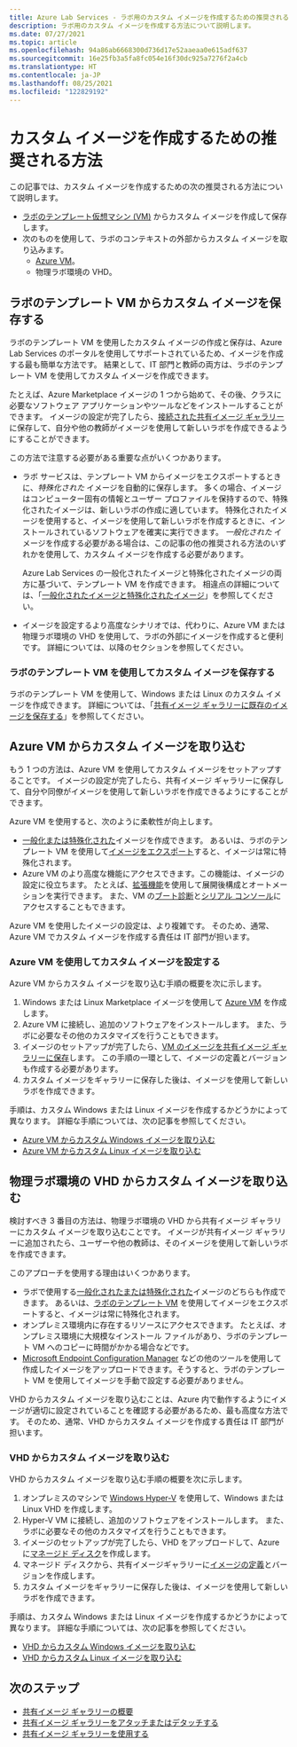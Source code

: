 ```yaml
---
title: Azure Lab Services - ラボ用のカスタム イメージを作成するための推奨される方法
description: ラボ用のカスタム イメージを作成する方法について説明します。
ms.date: 07/27/2021
ms.topic: article
ms.openlocfilehash: 94a86ab6668300d736d17e52aaeaa0e615adf637
ms.sourcegitcommit: 16e25fb3a5fa8fc054e16f30dc925a7276f2a4cb
ms.translationtype: HT
ms.contentlocale: ja-JP
ms.lasthandoff: 08/25/2021
ms.locfileid: "122829192"
---
```

# <a name="recommended-approaches-for-creating-custom-images"></a>カスタム イメージを作成するための推奨される方法
この記事では、カスタム イメージを作成するための次の推奨される方法について説明します。

-   [ラボのテンプレート仮想マシン (VM)](how-to-create-manage-template.md) からカスタム イメージを作成して保存します。
-   次のものを使用して、ラボのコンテキストの外部からカスタム イメージを取り込みます。
    - [Azure VM](https://azure.microsoft.com/services/virtual-machines/)。
    - 物理ラボ環境の VHD。

## <a name="save-a-custom-image-from-a-labs-template-vm"></a>ラボのテンプレート VM からカスタム イメージを保存する

ラボのテンプレート VM を使用したカスタム イメージの作成と保存は、Azure Lab Services のポータルを使用してサポートされているため、イメージを作成する最も簡単な方法です。 結果として、IT 部門と教師の両方は、ラボのテンプレート VM を使用してカスタム イメージを作成できます。

たとえば、Azure Marketplace イメージの 1 つから始めて、その後、クラスに必要なソフトウェア アプリケーションやツールなどをインストールすることができます。 イメージの設定が完了したら、[接続された共有イメージ ギャラリー](how-to-attach-detach-shared-image-gallery.md)に保存して、自分や他の教師がイメージを使用して新しいラボを作成できるようにすることができます。

この方法で注意する必要がある重要な点がいくつかあります。

- ラボ サービスは、テンプレート VM からイメージをエクスポートするときに、*特殊化された* イメージを自動的に保存します。 多くの場合、イメージはコンピューター固有の情報とユーザー プロファイルを保持するので、特殊化されたイメージは、新しいラボの作成に適しています。 特殊化されたイメージを使用すると、イメージを使用して新しいラボを作成するときに、インストールされているソフトウェアを確実に実行できます。 *一般化された* イメージを作成する必要がある場合は、この記事の他の推奨される方法のいずれかを使用して、カスタム イメージを作成する必要があります。

    Azure Lab Services の一般化されたイメージと特殊化されたイメージの両方に基づいて、テンプレート VM を作成できます。 相違点の詳細については、「[一般化されたイメージと特殊化されたイメージ](../virtual-machines/shared-image-galleries.md#generalized-and-specialized-images)」を参照してください。

- イメージを設定するより高度なシナリオでは、代わりに、Azure VM または物理ラボ環境の VHD を使用して、ラボの外部にイメージを作成すると便利です。 詳細については、以降のセクションを参照してください。

### <a name="use-a-labs-template-vm-to-save-a-custom-image"></a>ラボのテンプレート VM を使用してカスタム イメージを保存する 

ラボのテンプレート VM を使用して、Windows または Linux のカスタム イメージを作成できます。 詳細については、「[共有イメージ ギャラリーに既存のイメージを保存する](how-to-use-shared-image-gallery.md#save-an-image-to-the-shared-image-gallery)」を参照してください。

## <a name="bring-a-custom-image-from-an-azure-vm"></a>Azure VM からカスタム イメージを取り込む

もう 1 つの方法は、Azure VM を使用してカスタム イメージをセットアップすることです。 イメージの設定が完了したら、共有イメージ ギャラリーに保存して、自分や同僚がイメージを使用して新しいラボを作成できるようにすることができます。

Azure VM を使用すると、次のように柔軟性が向上します。
- [一般化または特殊化された](../virtual-machines/shared-image-galleries.md#generalized-and-specialized-images)イメージを作成できます。 あるいは、ラボのテンプレート VM を使用して[イメージをエクスポート](how-to-use-shared-image-gallery.md)すると、イメージは常に特殊化されます。
- Azure VM のより高度な機能にアクセスできます。この機能は、イメージの設定に役立ちます。 たとえば、[拡張機能](../virtual-machines/extensions/overview.md)を使用して展開後構成とオートメーションを実行できます。 また、VM の[ブート診断](../virtual-machines/boot-diagnostics.md)と[シリアル コンソール](/troubleshoot/azure/virtual-machines/serial-console-overview)にアクセスすることもできます。

Azure VM を使用したイメージの設定は、より複雑です。 そのため、通常、Azure VM でカスタム イメージを作成する責任は IT 部門が担います。

### <a name="use-an-azure-vm-to-set-up-a-custom-image"></a>Azure VM を使用してカスタム イメージを設定する

Azure VM からカスタム イメージを取り込む手順の概要を次に示します。

1. Windows または Linux Marketplace イメージを使用して [Azure VM](https://azure.microsoft.com/services/virtual-machines/) を作成します。
1. Azure VM に接続し、追加のソフトウェアをインストールします。 また、ラボに必要なその他のカスタマイズを行うこともできます。
1. イメージのセットアップが完了したら、[VM のイメージを共有イメージ ギャラリーに保存](../virtual-machines/image-version-vm-powershell.md)します。 この手順の一環として、イメージの定義とバージョンも作成する必要があります。
1. カスタム イメージをギャラリーに保存した後は、イメージを使用して新しいラボを作成できます。 

手順は、カスタム Windows または Linux イメージを作成するかどうかによって異なります。 詳細な手順については、次の記事を参照してください。

-   [Azure VM からカスタム Windows イメージを取り込む](how-to-bring-custom-windows-image-azure-vm.md)
-   [Azure VM からカスタム Linux イメージを取り込む](how-to-bring-custom-linux-image-azure-vm.md)

## <a name="bring-a-custom-image-from-a-vhd-in-your-physical-lab-environment"></a>物理ラボ環境の VHD からカスタム イメージを取り込む

検討すべき 3 番目の方法は、物理ラボ環境の VHD から共有イメージ ギャラリーにカスタム イメージを取り込むことです。 イメージが共有イメージ ギャラリーに追加されたら、ユーザーや他の教師は、そのイメージを使用して新しいラボを作成できます。

このアプローチを使用する理由はいくつかあります。

- ラボで使用する[一般化されたまたは特殊化された](../virtual-machines/shared-image-galleries.md#generalized-and-specialized-images)イメージのどちらも作成できます。 あるいは、[ラボのテンプレート VM](how-to-use-shared-image-gallery.md) を使用してイメージをエクスポートすると、イメージは常に特殊化されます。
- オンプレミス環境内に存在するリソースにアクセスできます。 たとえば、オンプレミス環境に大規模なインストール ファイルがあり、ラボのテンプレート VM へのコピーに時間がかかる場合などです。
- [Microsoft Endpoint Configuration Manager](/mem/configmgr/core/understand/introduction) などの他のツールを使用して作成したイメージをアップロードできます。そうすると、ラボのテンプレート VM を使用してイメージを手動で設定する必要がありません。

VHD からカスタム イメージを取り込むことは、Azure 内で動作するようにイメージが適切に設定されていることを確認する必要があるため、最も高度な方法です。 そのため、通常、VHD からカスタム イメージを作成する責任は IT 部門が担います。

### <a name="bring-a-custom-image-from-a-vhd"></a>VHD からカスタム イメージを取り込む

VHD からカスタム イメージを取り込む手順の概要を次に示します。

1. オンプレミスのマシンで [Windows Hyper-V](/virtualization/hyper-v-on-windows/about/) を使用して、Windows または Linux VHD を作成します。
1. Hyper-V VM に接続し、追加のソフトウェアをインストールします。 また、ラボに必要なその他のカスタマイズを行うこともできます。
1. イメージのセットアップが完了したら、VHD をアップロードして、Azure に[マネージド ディスク](../virtual-machines/managed-disks-overview.md)を作成します。
1. マネージド ディスクから、共有イメージギャラリーに[イメージの定義](../virtual-machines/shared-image-galleries.md#image-definitions)とバージョンを作成します。
1. カスタム イメージをギャラリーに保存した後は、イメージを使用して新しいラボを作成できます。 

手順は、カスタム Windows または Linux イメージを作成するかどうかによって異なります。 詳細な手順については、次の記事を参照してください。

-   [VHD からカスタム Windows イメージを取り込む](upload-custom-image-shared-image-gallery.md)
-   [VHD からカスタム Linux イメージを取り込む](how-to-bring-custom-linux-image-vhd.md)

## <a name="next-steps"></a>次のステップ

* [共有イメージ ギャラリーの概要](../virtual-machines/shared-image-galleries.md)
* [共有イメージ ギャラリーをアタッチまたはデタッチする](how-to-attach-detach-shared-image-gallery.md)
* [共有イメージ ギャラリーを使用する](how-to-use-shared-image-gallery.md)
